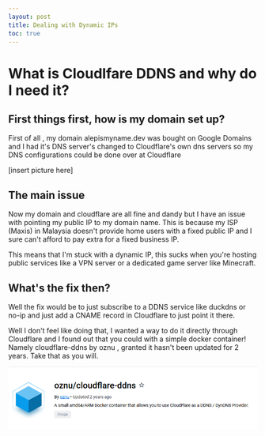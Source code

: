 ```yaml
---
layout: post
title: Dealing with Dynamic IPs
toc: true 
---
```


# What is Cloudlfare DDNS and why do I need it?

## First things first, how is my domain set up? 

First of all , my domain alepismyname.dev was bought on Google Domains and I had it's DNS server's changed to Cloudflare's own dns servers so my DNS configurations could be done over at Cloudflare

[insert picture here]

## The main issue

Now my domain and cloudflare are all fine and dandy but I have an issue with pointing my public IP to my domain name. This is because my ISP (Maxis) in Malaysia doesn't provide home users with a fixed public IP and I sure can't afford to pay extra for a fixed business IP. 

This means that I'm stuck with a dynamic IP, this sucks when you're hosting public services like a VPN server or a dedicated game server like Minecraft. 

## What's the fix then? 

Well the fix would be to just subscribe to a DDNS service like duckdns or no-ip and just add a CNAME record in Cloudflare to just point it there. 

Well I don't feel like doing that, I wanted a way to do it directly through Cloudflare and I found out that you could with a simple docker container! Namely cloudflare-ddns by oznu , granted it hasn't been updated for 2 years. Take that as you will. 

![Alt text](image-1.png)